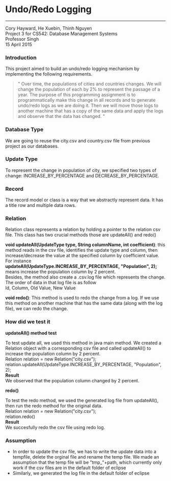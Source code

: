 <h1>Undo/Redo Logging</h1>
<hr/>
<p>
Cory Hayward, He Xuebin, Thinh Nguyen <br/>
Project 3 for CS542: Database Management Systems <br/>
Professor Singh <br/>
15 April 2015
</p>
<h3> Introduction </h3>
This project aimed to build an undo/redo logging mechanism by implementing the following requirements.
<blockquote>
"
 Over time, the populations of cities and countries changes. We will change the population of each by 2% to represent the passage of a year. The purpose of this programming assignment is to programmatically make this change in all records and to generate undo/redo logs as we are doing it. Then we will move those logs to another machine that has a copy of the same data and apply the logs and observe that the data has changed.
"
</blockquote>

<h3> Database Type </h3>
<p>
	We are going to reuse the city.csv and country.csv file from previous project as our databases.
</p>
<h3> Update Type</h3>
<p>
	To represent the change in population of city, we specified two types of change: INCREASE_BY_PERCENTAGE and DECREASE_BY_PERCENTAGE.
</p>
<h3> Record </h3>
<p>
	The record model or class is a way that we abstractly represent data. It has a title row and multiple data rows.
</p>
<h3> Relation </h3>
<p>
	Relation class represents a relation by holding a pointer to the relation csv file. This class has two crucial methods those are updateAll() and redo()
</p>
<p>
	<b>void updateAll(UpdateType type, String columnName, int coefficient)</b>: this method reads in the csv file, identifies the update type and column, then increase/decrease the value at the specified column by coefficient value. For instance <br />
	<b>updateAll(UpdateType.INCREASE_BY_PERCENTAGE, "Population", 2);</b> means increase the population column by 2 percent. <br />
	Besides, the method also create a .csv.log file which represents the change. The order of data in that log file is as follow <br />
	Id, Column, Old Value, New Value
	
</p>
<p>
	<b>void redo()</b>: This method is used to redo the change from a log. If we use this method on another machine that has the same data (along with the log file), we can redo the change.
</p>
<h3> How did we test it</h3>
<b> updateAll() method test</b>
<p>
	To test update all, we used this method in java main method. We created a Relation object with a corresponding csv file and called updateAll() to increase the population column by 2 percent. <br />
	Relation relation = new Relation("city.csv"); <br />
	relation.updateAll(UpdateType.INCREASE_BY_PERCENTAGE, "Population", 2); <br/>
	<b> Result </b> <br />
	We observed that the population column changed by 2 percent.
	
</p>
<b> redo()</b>
<p>
	To test the redo method, we used the generated log file from updateAll(), then run the redo method for the original data. <br />
	Relation relation = new Relation("city.csv"); <br />
	relation.redo() <br />
	<b>Result </b> <br />
	We succesfully redo the csv file using redo log.
</p>
<h3> Assumption </h3>
<ul>
	<li> In order to update the csv file, we has to write the update data into a tempfile, delete the orginal file and rename the temp file. We made an assumption that the temp file will be "tmp_"+path, which currently only work if the csv files are in the default folder of eclipse </li>
	<li>
		Similarly, we generated the log file in the default folder of eclipse
	</li>
</ul>

